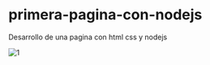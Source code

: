 # primera-pagina-con-nodejs
Desarrollo de una pagina con html css y nodejs

![1](https://user-images.githubusercontent.com/113071685/219253940-1eb6bc20-4139-43ed-baff-c0dab97b7412.png)
